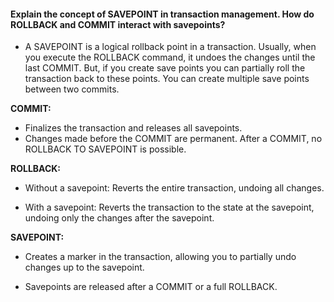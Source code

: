 #### Explain the concept of SAVEPOINT in transaction management. How do ROLLBACK and COMMIT interact with savepoints?

- A SAVEPOINT is a logical rollback point in a transaction. Usually, when you execute the ROLLBACK command, it undoes the changes until the last COMMIT. But, if you create save points you can partially roll the transaction back to these points. You can create multiple save points between two commits.

<b>COMMIT:</b>

- Finalizes the transaction and releases all savepoints.
- Changes made before the COMMIT are permanent.
After a COMMIT, no ROLLBACK TO SAVEPOINT is possible.

<b>ROLLBACK:</b>

- Without a savepoint: Reverts the entire transaction, undoing all changes.

- With a savepoint: Reverts the transaction to the state at the savepoint, undoing only the changes after the savepoint.

<b>SAVEPOINT:</b>

- Creates a marker in the transaction, allowing you to partially undo changes up to the savepoint.

- Savepoints are released after a COMMIT or a full ROLLBACK.
